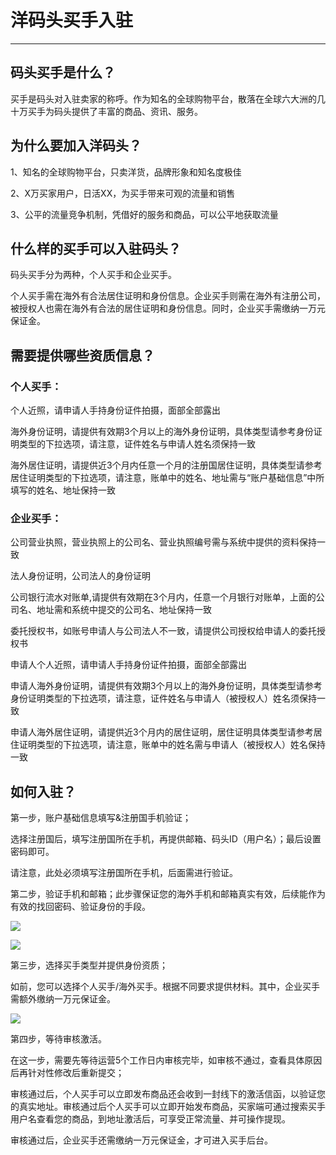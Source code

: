 # 洋码头买手入驻

---

## 码头买手是什么？

买手是码头对入驻卖家的称呼。作为知名的全球购物平台，散落在全球六大洲的几十万买手为码头提供了丰富的商品、资讯、服务。

## 为什么要加入洋码头？

1、知名的全球购物平台，只卖洋货，品牌形象和知名度极佳

2、X万买家用户，日活XX，为买手带来可观的流量和销售

3、公平的流量竞争机制，凭借好的服务和商品，可以公平地获取流量

## 什么样的买手可以入驻码头？

码头买手分为两种，个人买手和企业买手。

个人买手需在海外有合法居住证明和身份信息。企业买手则需在海外有注册公司，被授权人也需在海外有合法的居住证明和身份信息。同时，企业买手需缴纳一万元保证金。

## 需要提供哪些资质信息？

### 个人买手：

个人近照，请申请人手持身份证件拍摄，面部全部露出

海外身份证明，请提供有效期3个月以上的海外身份证明，具体类型请参考身份证明类型的下拉选项，请注意，证件姓名与申请人姓名须保持一致

海外居住证明，请提供近3个月内任意一个月的注册国居住证明，具体类型请参考居住证明类型的下拉选项，请注意，账单中的姓名、地址需与“账户基础信息”中所填写的姓名、地址保持一致

### 企业买手：

公司营业执照，营业执照上的公司名、营业执照编号需与系统中提供的资料保持一致

法人身份证明，公司法人的身份证明

公司银行流水对账单,请提供有效期在3个月内，任意一个月银行对账单，上面的公司名、地址需和系统中提交的公司名、地址保持一致

委托授权书，如账号申请人与公司法人不一致，请提供公司授权给申请人的委托授权书

申请人个人近照，请申请人手持身份证件拍摄，面部全部露出

申请人海外身份证明，请提供有效期3个月以上的海外身份证明，具体类型请参考身份证明类型的下拉选项，请注意，证件姓名与申请人（被授权人）姓名须保持一致

申请人海外居住证明，请提供近3个月内的居住证明，居住证明具体类型请参考居住证明类型的下拉选项，请注意，账单中的姓名需与申请人（被授权人）姓名保持一致



## 如何入驻？

第一步，账户基础信息填写&注册国手机验证；

选择注册国后，填写注册国所在手机，再提供邮箱、码头ID（用户名）；最后设置密码即可。



请注意，此处必须填写注册国所在手机，后面需进行验证。

第二步，验证手机和邮箱；此步骤保证您的海外手机和邮箱真实有效，后续能作为有效的找回密码、验证身份的手段。

![](洋码头买手入驻.fld/image002.gif)

![](洋码头买手入驻.fld/image003.gif)

第三步，选择买手类型并提供身份资质；

如前，您可以选择个人买手/海外买手。根据不同要求提供材料。其中，企业买手需额外缴纳一万元保证金。

![](洋码头买手入驻.fld/image004.gif)

第四步，等待审核激活。

在这一步，需要先等待运营5个工作日内审核完毕，如审核不通过，查看具体原因后再针对性修改后重新提交；

审核通过后，个人买手可以立即发布商品还会收到一封线下的激活信函，以验证您的真实地址。审核通过后个人买手可以立即开始发布商品，买家端可通过搜索买手用户名查看您的商品，到地址激活后，可享受正常流量、并可操作提现。

审核通过后，企业买手还需缴纳一万元保证金，才可进入买手后台。

## 



